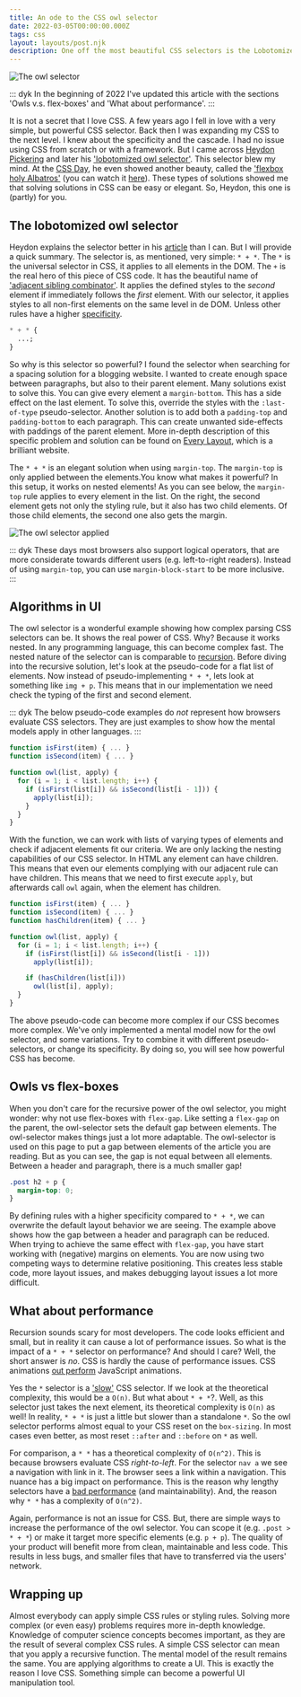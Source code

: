 ```yaml
---
title: An ode to the CSS owl selector
date: 2022-03-05T00:00:00.000Z
tags: css
layout: layouts/post.njk
description: One off the most beautiful CSS selectors is the Lobotomized Owl Selector of Heydon Pickering
---
```


![The owl selector](/img/owl-selector.png "The owl selector")

::: dyk
In the beginning of 2022 I've updated this article with the sections 'Owls v.s. flex-boxes' and 'What about performance'.
:::

It is not a secret that I love CSS. A few years ago I fell in love with a very simple, but powerful CSS selector. Back then I was expanding my CSS to the next level. I knew about the specificity and the cascade. I had no issue using CSS from scratch or with a framework. But I came across [Heydon Pickering](https://twitter.com/heydonworks) and later his ['lobotomized owl selector'](https://alistapart.com/article/axiomatic-css-and-lobotomized-owls/). This selector blew my mind. At the [CSS Day](https://cssday.nl/2019), he even showed another beauty, called the ['flexbox holy Albatros'](http://www.heydonworks.com/article/the-flexbox-holy-albatross) (you can watch it [here](https://www.youtube.com/watch?v=RUyNJaoJH_k)). These types of solutions showed me that solving solutions in CSS can be easy or elegant. So, Heydon, this one is (partly) for you.

## The lobotomized owl selector

Heydon explains the selector better in his [article](https://alistapart.com/article/axiomatic-css-and-lobotomized-owls/) than I can. But I will provide a quick summary. The selector is, as mentioned, very simple: `* + *`. The `*` is the universal selector in CSS, it applies to all elements in the DOM. The `+` is the real hero of this piece of CSS code. It has the beautiful name of ['adjacent sibling combinator'](https://developer.mozilla.org/en-US/docs/Web/CSS/Adjacent_sibling_combinator). It applies the defined styles to the _second_ element if immediately follows the _first_ element. With our selector, it applies styles to all non-first elements on the same level in de DOM. Unless other rules have a higher [specificity](https://css-tricks.com/specifics-on-css-specificity/).

```css
* + * {
  ...;
}
```

So why is this selector so powerful? I found the selector when searching for a spacing solution for a blogging website. I wanted to create enough space between paragraphs, but also to their parent element. Many solutions exist to solve this. You can give every element a `margin-bottom`. This has a side effect on the last element. To solve this, override the styles with the `:last-of-type` pseudo-selector. Another solution is to add both a `padding-top` and `padding-bottom` to each paragraph. This can create unwanted side-effects with paddings of the parent element. More in-depth description of this specific problem and solution can be found on [Every Layout](https://every-layout.dev/layouts/stack/), which is a brilliant website.

The `* + *` is an elegant solution when using `margin-top`. The `margin-top` is only applied between the elements.You know what makes it powerful? In this setup, it works on nested elements! As you can see below, the `margin-top` rule applies to every element in the list. On the right, the second element gets not only the styling rule, but it also has two child elements. Of those child elements, the second one also gets the margin.

![The owl selector applied](/img/owl-layout.png "The owl selector applied")

::: dyk
These days most browsers also support logical operators, that are more considerate towards different users (e.g. left-to-right readers). Instead of using `margin-top`, you can use `margin-block-start` to be more inclusive.
:::

## Algorithms in UI

The owl selector is a wonderful example showing how complex parsing CSS selectors can be. It shows the real power of CSS. Why? Because it works nested. In any programming language, this can become complex fast. The nested nature of the selector can is comparable to [recursion](<https://en.wikipedia.org/wiki/Recursion_(computer_science)>). Before diving into the recursive solution, let's look at the pseudo-code for a flat list of elements. Now instead of pseudo-implementing `* + *`, lets look at something like `img + p`. This means that in our implementation we need check the typing of the first and second element.

::: dyk
The below pseudo-code examples do _not_ represent how browsers evaluate CSS selectors. They are just examples to show how the mental models apply in other languages.
:::

```js
function isFirst(item) { ... }
function isSecond(item) { ... }

function owl(list, apply) {
  for (i = 1; i < list.length; i++) {
    if (isFirst(list[i]) && isSecond(list[i - 1])) {
      apply(list[i]);
    }
  }
}
```

With the function, we can work with lists of varying types of elements and check if adjacent elements fit our criteria. We are only lacking the nesting capabilities of our CSS selector. In HTML any element can have children. This means that even our elements complying with our adjacent rule can have children. This means that we need to first execute `apply`, but afterwards call `owl` again, when the element has children.

```js
function isFirst(item) { ... }
function isSecond(item) { ... }
function hasChildren(item) { ... }

function owl(list, apply) {
  for (i = 1; i < list.length; i++) {
    if (isFirst(list[i]) && isSecond(list[i - 1]))
      apply(list[i]);

    if (hasChildren(list[i]))
      owl(list[i], apply);
  }
}
```

The above pseudo-code can become more complex if our CSS becomes more complex. We've only implemented a mental model now for the owl selector, and some variations. Try to combine it with different pseudo-selectors, or change its specificity. By doing so, you will see how powerful CSS has become.

## Owls vs flex-boxes

When you don't care for the recursive power of the owl selector, you might wonder: why not use flex-boxes with `flex-gap`. Like setting a `flex-gap` on the parent, the owl-selector sets the default gap between elements. The owl-selector makes things just a lot more adaptable. The owl-selector is used on this page to put a gap between elements of the article you are reading. But as you can see, the gap is not equal between all elements. Between a header and paragraph, there is a much smaller gap!

```css
.post h2 + p {
  margin-top: 0;
}
```

By defining rules with a higher specificity compared to `* + *`, we can overwrite the default layout behavior we are seeing. The example above shows how the gap between a header and paragraph can be reduced. When trying to achieve the same effect with `flex-gap`, you have start working with (negative) margins on elements. You are now using two competing ways to determine relative positioning. This creates less stable code, more layout issues, and makes debugging layout issues a lot more difficult.

## What about performance

Recursion sounds scary for most developers. The code looks efficient and small, but in reality it can cause a lot of performance issues. So what is the impact of a `* + *` selector on performance? And should I care? Well, the short answer is _no_. CSS is hardly the cause of performance issues. CSS animations [out perform](https://developer.mozilla.org/en-US/docs/Web/Performance/CSS_JavaScript_animation_performance) JavaScript animations.

Yes the `*` selector is a ['slow'](https://csswizardry.com/2011/09/writing-efficient-css-selectors/) CSS selector. If we look at the theoretical complexity, this would be a `O(n)`. But what about `* + *`?. Well, as this selector just takes the next element, its theoretical complexity is `O(n)` as well! In reality, `* + *` is just a little but slower than a standalone `*`. So the owl selector performs almost equal to your CSS reset on the `box-sizing`. In most cases even better, as most reset `::after` and `::before` on `*` as well.

For comparison, a `* *` has a theoretical complexity of `O(n^2)`. This is because browsers evaluate CSS _right-to-left_. For the selector `nav a` we see a navigation with link in it. The browser sees a link within a navigation. This nuance has a big impact on performance. This is the reason why lengthy selectors have a [bad performance](https://csswizardry.com/2012/05/keep-your-css-selectors-short/#:~:text=Keeping%20CSS%20selectors%20short%20helps,Increases%20portability) (and maintainability). And, the reason why `* *` has a complexity of `O(n^2)`.

Again, performance is not an issue for CSS. But, there are simple ways to increase the performance of the owl selector. You can scope it (e.g. `.post > * + *`) or make it target more specific elements (e.g. `p + p`). The quality of your product will benefit more from clean, maintainable and less code. This results in less bugs, and smaller files that have to transferred via the users' network.

## Wrapping up

Almost everybody can apply simple CSS rules or styling rules. Solving more complex (or even easy) problems requires more in-depth knowledge. Knowledge of computer science concepts becomes important, as they are the result of several complex CSS rules. A simple CSS selector can mean that you apply a recursive function. The mental model of the result remains the same. You are applying algorithms to create a UI. This is exactly the reason I love CSS. Something simple can become a powerful UI manipulation tool.
